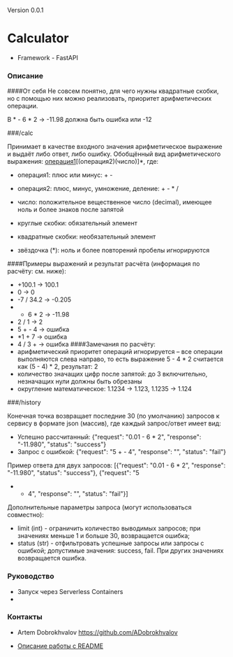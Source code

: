 Version  0.0.1

# Calculator #

* Framework - FastAPI


### Описание ###

####От себя
  Не совсем понятно, для чего нужны квадратные скобки, но с помощью них можно реализовать, приоритет арифметических операции.
  
  В * - 6 * 2 → -11.98 должна быть ошибка или -12


###/calc

Принимает в качестве входного значения арифметическое выражение и выдаёт либо ответ, либо ошибку.
Обобщённый вид арифметического выражения: [операция1](число)[(операция2)(число)]*, где:
* операция1: плюс или минус: + -

* операция2: плюс, минус, умножение, деление: + - * /

* число: положительное вещественное число (decimal), имеющее ноль и более знаков после запятой

* круглые скобки: обязательный элемент

* квадратные скобки: необязательный элемент

* звёздочка (*): ноль и более повторений
пробелы игнорируются

####Примеры выражений и результат расчёта (информация по расчёту: см. ниже):
* +100.1 → 100.1
* 0 → 0
* -7 / 34.2 → -0.205
* - 6 * 2 → -11.98
* 2 / 1 → 2
* 5 + - 4 → ошибка
* *1 + 7 → ошибка
* 4 / 3 + → ошибка
####Замечания по расчёту:
* арифметический приоритет операций игнорируется – все операции выполняются слева направо, то есть
выражение 5 - 4 * 2 считается как (5 - 4) * 2, результат: 2
* количество значащих цифр после запятой: до 3 включительно, незначащих нули должны быть обрезаны
* округление математическое: 1.1234 → 1.123, 1.1235 → 1.124

###/history

Конечная точка возвращает последние 30 (по умолчанию) запросов к сервису в формате json (массив), где каждый
запрос/ответ имеет вид:
* Успешно рассчитанный: {"request": "0.01 - 6 * 2", "response": "-11.980", "status": "success"}
* Запрос с ошибкой: {"request": "5 + - 4", "response": "", "status": "fail"}

Пример ответа для двух запросов: [{"request": "0.01 - 6 * 2", "response": "-11.980", "status": "success"}, {"request": "5
+ - 4", "response": "", "status": "fail"}]


Дополнительные параметры запроса (могут использоваться совместно):
* limit (int) - ограничить количество выводимых запросов; при значениях меньше 1 и больше 30,
возвращается ошибка;
* status (str) - отфильтровать успешные запросы или запросы с ошибкой; допустимые значения: success, fail.
При других значениях возвращается ошибка.

### Руководство ###

* Запуск через Serverless Containers
* 

### Контакты ###

* 
  Artem Dobrokhvalov
  https://github.com/ADobrokhvalov

* [Описание работы с README](https://bitbucket.org/tutorials/markdowndemo)
